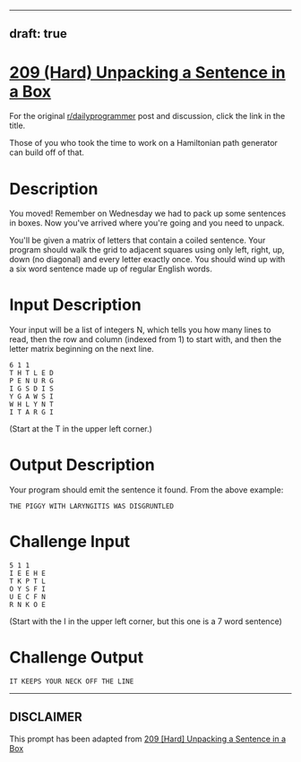 ---
draft: true
----

# [209 (Hard) Unpacking a Sentence in a Box](https://www.reddit.com/r/dailyprogrammer/comments/322hh0/20150410_challenge_209_hard_unpacking_a_sentence/)

For the original [r/dailyprogrammer](https://www.reddit.com/r/dailyprogrammer/) post and discussion, click the link in the title.

Those of you who took the time to work on a Hamiltonian path generator can build off of that. 

# Description
You moved! Remember on Wednesday we had to pack up some sentences in boxes. Now you've arrived where you're going and you need to unpack.

You'll be given a matrix of letters that contain a coiled sentence. Your program should walk the grid to adjacent squares using only left, right, up, down (no diagonal) and every letter exactly once. You should wind up with a six word sentence made up of regular English words.

# Input Description
Your input will be a list of integers N, which tells you how many lines to read, then the row and column (indexed from 1) to start with, and then the letter matrix beginning on the next line.  


```
6 1 1
T H T L E D 
P E N U R G
I G S D I S
Y G A W S I 
W H L Y N T
I T A R G I
```
(Start at the T in the upper left corner.)

# Output Description
Your program should emit the sentence it found. From the above example:


```
THE PIGGY WITH LARYNGITIS WAS DISGRUNTLED
```
# Challenge Input

```
5 1 1
I E E H E
T K P T L
O Y S F I 
U E C F N
R N K O E
```
(Start with the I in the upper left corner, but this one is a 7 word sentence)

# Challenge Output

```
IT KEEPS YOUR NECK OFF THE LINE
```

----
## **DISCLAIMER**
This prompt has been adapted from [209 [Hard] Unpacking a Sentence in a Box](https://www.reddit.com/r/dailyprogrammer/comments/322hh0/20150410_challenge_209_hard_unpacking_a_sentence/
)
